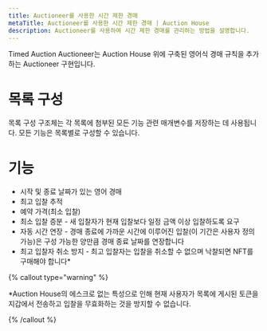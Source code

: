 ```yaml
---
title: Auctioneer를 사용한 시간 제한 경매
metaTitle: Auctioneer를 사용한 시간 제한 경매 | Auction House
description: Auctioneer를 사용하여 시간 제한 경매를 관리하는 방법을 설명합니다.
---
```


Timed Auction Auctioneer는 Auction House 위에 구축된 영어식 경매 규칙을 추가하는 Auctioneer 구현입니다.

# 목록 구성
목록 구성 구조체는 각 목록에 첨부된 모든 기능 관련 매개변수를 저장하는 데 사용됩니다. 모든 기능은 목록별로 구성할 수 있습니다.

# 기능
* 시작 및 종료 날짜가 있는 영어 경매
* 최고 입찰 추적
* 예약 가격(최소 입찰)
* 최소 입찰 증분 - 새 입찰자가 현재 입찰보다 일정 금액 이상 입찰하도록 요구
* 자동 시간 연장 - 경매 종료에 가까운 시간에 이루어진 입찰(이 기간은 사용자 정의 가능)은 구성 가능한 양만큼 경매 종료 날짜를 연장합니다
* 최고 입찰자 취소 방지 - 최고 입찰자는 입찰을 취소할 수 없으며 낙찰되면 NFT를 구매해야 합니다*

{% callout type="warning" %}

*Auction House의 에스크로 없는 특성으로 인해 현재 사용자가 목록에 게시된 토큰을 지갑에서 전송하고 입찰을 무효화하는 것을 방지할 수 없습니다.

{% /callout %}
